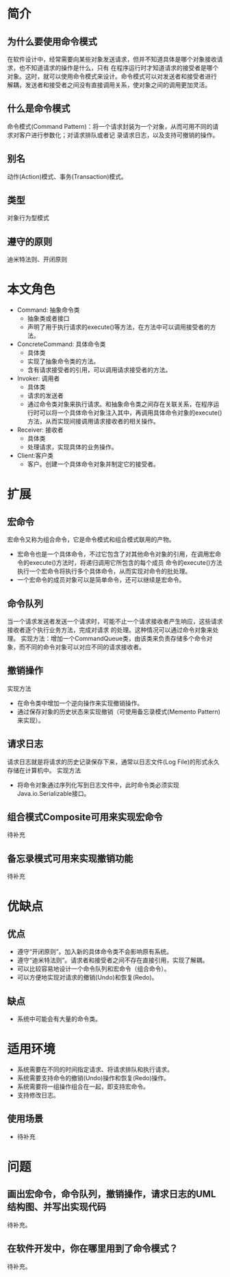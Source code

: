 # 简介
## 为什么要使用命令模式
在软件设计中，经常需要向某些对象发送请求，但并不知道具体是哪个对象接收请求，也不知道请求的操作是什么，只有
在程序运行时才知道请求的接受者是哪个对象。这时，就可以使用命令模式来设计。命令模式可以对发送者和接受者进行
解耦，发送者和接受者之间没有直接调用关系，使对象之间的调用更加灵活。
## 什么是命令模式
命令模式(Command Pattern)：将一个请求封装为一个对象，从而可用不同的请求对客户进行参数化；对请求排队或者记
录请求日志，以及支持可撤销的操作。
## 别名
动作(Action)模式、事务(Transaction)模式。
## 类型
对象行为型模式
## 遵守的原则
迪米特法则、开闭原则
# 本文角色
- Command: 抽象命令类 
    - 抽象类或者接口
    - 声明了用于执行请求的execute()等方法，在方法中可以调用接受者的方法。
- ConcreteCommand: 具体命令类 
    - 具体类
    - 实现了抽象命令类的方法。
    - 含有请求接受者的引用，可以调用请求接受者的方法。
- Invoker: 调用者 
    - 具体类
    - 请求的发送者
    - 通过命令类对象来执行请求。和抽象命令类之间存在关联关系，在程序运行时可以将一个具体命令对象注入其中，再调用具体命令对象的execute()方法，从而实现间接调用请求接收者的相关操作。
- Receiver: 接收者 
    - 具体类
    - 处理请求，实现具体的业务操作。
- Client:客户类 
    - 客户。创建一个具体命令对象并制定它的接受者。
# 扩展
## 宏命令
宏命令又称为组合命令，它是命令模式和组合模式联用的产物。
- 宏命令也是一个具体命令，不过它包含了对其他命令对象的引用，在调用宏命令的execute()方法时，将递归调用它所包含的每个成员
命令的execute()方法执行一个宏命令将执行多个具体命令，从而实现对命令的批处理。
- 一个宏命令的成员对象可以是简单命令，还可以继续是宏命令。
## 命令队列
当一个请求发送者发送一个请求时，可能不止一个请求接收者产生响应，这些请求接收者逐个执行业务方法，完成对请求
的处理。这种情况可以通过命令对象来处理。
实现方法：增加一个CommandQueue类，由该类来负责存储多个命令对象，而不同的命令对象可以对应不同的请求接收者。
## 撤销操作
实现方法
- 在命令类中增加一个逆向操作来实现撤销操作。
- 通过保存对象的历史状态来实现撤销（可使用备忘录模式(Memento Pattern)来实现）。
## 请求日志
请求日志就是将请求的历史记录保存下来，通常以日志文件(Log File)的形式永久存储在计算机中。
实现方法
- 将命令对象通过序列化写到日志文件中，此时命令类必须实现Java.io.Serializable接口。
## 组合模式Composite可用来实现宏命令
待补充
## 备忘录模式可用来实现撤销功能
待补充
# 优缺点
## 优点
- 遵守“开闭原则”。加入新的具体命令类不会影响原有系统。
- 遵守“迪米特法则”。请求者和接受者之间不存在直接引用，实现了解耦。
- 可以比较容易地设计一个命令队列和宏命令（组合命令）。
- 可以方便地实现对请求的撤销(Undo)和恢复(Redo)。
## 缺点
- 系统中可能会有大量的命令类。
# 适用环境
- 系统需要在不同的时间指定请求、将请求排队和执行请求。
- 系统需要支持命令的撤销(Undo)操作和恢复(Redo)操作。
- 系统需要将一组操作组合在一起，即支持宏命令。
- 支持修改日志。
## 使用场景
- 待补充
# 问题
## 画出宏命令，命令队列，撤销操作，请求日志的UML结构图、并写出实现代码
待补充。
## 在软件开发中，你在哪里用到了命令模式？
待补充。